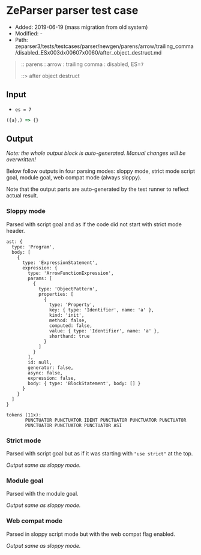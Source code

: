 # ZeParser parser test case

- Added: 2019-06-19 (mass migration from old system)
- Modified: -
- Path: zeparser3/tests/testcases/parser/newgen/parens/arrow/trailing_comma/disabled_ESx003dx00607x0060/after_object_destruct.md

> :: parens : arrow : trailing comma : disabled, ES=`7`
>
> ::> after object destruct

## Input

- `es = 7`

`````js
({a},) => {}
`````

## Output

_Note: the whole output block is auto-generated. Manual changes will be overwritten!_

Below follow outputs in four parsing modes: sloppy mode, strict mode script goal, module goal, web compat mode (always sloppy).

Note that the output parts are auto-generated by the test runner to reflect actual result.

### Sloppy mode

Parsed with script goal and as if the code did not start with strict mode header.

`````
ast: {
  type: 'Program',
  body: [
    {
      type: 'ExpressionStatement',
      expression: {
        type: 'ArrowFunctionExpression',
        params: [
          {
            type: 'ObjectPattern',
            properties: [
              {
                type: 'Property',
                key: { type: 'Identifier', name: 'a' },
                kind: 'init',
                method: false,
                computed: false,
                value: { type: 'Identifier', name: 'a' },
                shorthand: true
              }
            ]
          }
        ],
        id: null,
        generator: false,
        async: false,
        expression: false,
        body: { type: 'BlockStatement', body: [] }
      }
    }
  ]
}

tokens (11x):
       PUNCTUATOR PUNCTUATOR IDENT PUNCTUATOR PUNCTUATOR PUNCTUATOR
       PUNCTUATOR PUNCTUATOR PUNCTUATOR ASI
`````

### Strict mode

Parsed with script goal but as if it was starting with `"use strict"` at the top.

_Output same as sloppy mode._

### Module goal

Parsed with the module goal.

_Output same as sloppy mode._

### Web compat mode

Parsed in sloppy script mode but with the web compat flag enabled.

_Output same as sloppy mode._
